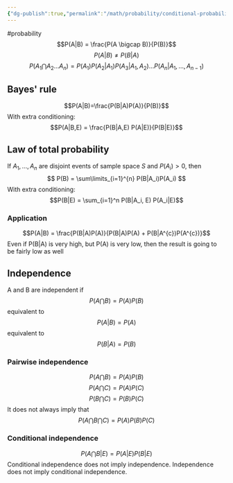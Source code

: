 ```yaml
---
{"dg-publish":true,"permalink":"/math/probability/conditional-probability/","created":"","updated":""}
---
```


#probability 
$$P(A|B) = \frac{P(A \bigcap B)}{P(B)}$$
$$P(A|B) \neq P(B|A)$$
$$P(A_{1}\bigcap A_{2} \dots A_{n})= P(A_1)P(A_2|A_1)P(A_3|A_1,A_{2})\dots P(A_n|A_1,\dots,A_{n-1})$$
## Bayes' rule
$$P(A|B)=\frac{P(B|A)P(A)}{P(B)}$$
With extra conditioning:
$$P(A|B,E) = \frac{P(B|A,E) P(A|E)}{P(B|E)}$$
## Law of total probability
If $A_1,\dots,A_n$ are disjoint events of sample space $S$ and $P(A_i)>0$, then
$$
P(B) = \sum\limits_{i=1}^{n} P(B|A_i)P(A_i)
$$
With extra conditioning:
$$P(B|E) = \sum_{i=1}^n P(B|A_i, E) P(A_i|E)$$
### Application
$$P(A|B) = \frac{P(B|A)P(A)}{P(B|A)P(A) + P(B|A^{c})P(A^{c})}$$
Even if P(B|A) is very high, but P(A) is very low, then the result is going to be fairly low as well
## Independence
A and B are independent if
$$P(A \bigcap B) = P(A)P(B)$$
equivalent to
$$P(A|B) = P(A)$$
equivalent to
$$P(B|A)=P(B)$$
### Pairwise independence
$$P(A \bigcap B) = P(A)P(B)$$
$$P(A \bigcap C) = P(A)P(C)$$
$$P(B \bigcap C) = P(B)P(C)$$
It does not always imply that
$$P(A \bigcap B \bigcap C) = P(A)P(B)P(C)$$
### Conditional independence
$$P(A \bigcap B|E)=P(A|E)P(B|E)$$
Conditional independence does not imply independence.
Independence does not imply conditional independence.